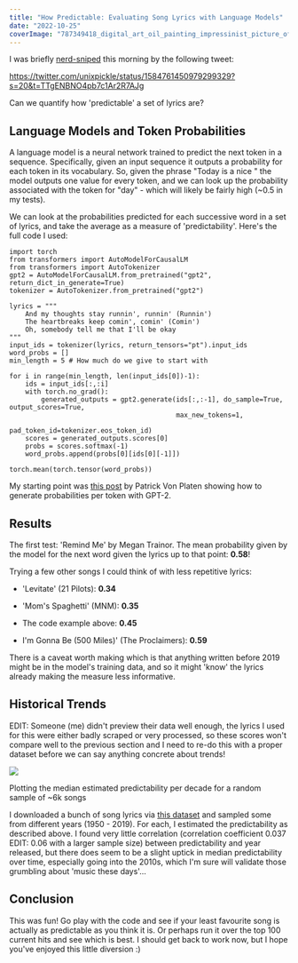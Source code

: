 ```yaml
---
title: "How Predictable: Evaluating Song Lyrics with Language Models"
date: "2022-10-25"
coverImage: "787349418_digital_art_oil_painting_impressinist_picture_of_a_microphone_making_music.png"
---
```


I was briefly [nerd-sniped](https://xkcd.com/356/) this morning by the following tweet:

https://twitter.com/unixpickle/status/1584761450979299329?s=20&t=TTgENBNO4pb7c1Ar2R7AJg

Can we quantify how 'predictable' a set of lyrics are?

## Language Models and Token Probabilities

A language model is a neural network trained to predict the next token in a sequence. Specifically, given an input sequence it outputs a probability for each token in its vocabulary. So, given the phrase "Today is a nice " the model outputs one value for every token, and we can look up the probability associated with the token for "day" - which will likely be fairly high (~0.5 in my tests).

We can look at the probabilities predicted for each successive word in a set of lyrics, and take the average as a measure of 'predictability'. Here's the full code I used:

```
import torch
from transformers import AutoModelForCausalLM
from transformers import AutoTokenizer
gpt2 = AutoModelForCausalLM.from_pretrained("gpt2", return_dict_in_generate=True)
tokenizer = AutoTokenizer.from_pretrained("gpt2")

lyrics = """
    And my thoughts stay runnin', runnin' (Runnin')
    The heartbreaks keep comin', comin' (Comin')
    Oh, somebody tell me that I'll be okay
"""
input_ids = tokenizer(lyrics, return_tensors="pt").input_ids
word_probs = []
min_length = 5 # How much do we give to start with

for i in range(min_length, len(input_ids[0])-1):
    ids = input_ids[:,:i]
    with torch.no_grad():
        generated_outputs = gpt2.generate(ids[:,:-1], do_sample=True, output_scores=True,
                                          max_new_tokens=1,
                                          pad_token_id=tokenizer.eos_token_id)
    scores = generated_outputs.scores[0]
    probs = scores.softmax(-1)
    word_probs.append(probs[0][ids[0][-1]])

torch.mean(torch.tensor(word_probs))
```

My starting point was [this post](https://discuss.huggingface.co/t/generation-probabilities-how-to-compute-probabilities-of-output-scores-for-gpt2/3175) by Patrick Von Platen showing how to generate probabilities per token with GPT-2.

## Results

The first test: 'Remind Me' by Megan Trainor. The mean probability given by the model for the next word given the lyrics up to that point: **0.58**!

Trying a few other songs I could think of with less repetitive lyrics:

- 'Levitate' (21 Pilots): **0.34**

- 'Mom's Spaghetti' (MNM): **0.35**

- The code example above: **0.45**

- I'm Gonna Be (500 Miles)' (The Proclaimers): **0.59**

There is a caveat worth making which is that anything written before 2019 might be in the model's training data, and so it might 'know' the lyrics already making the measure less informative.

## Historical Trends

EDIT: Someone (me) didn't preview their data well enough, the lyrics I used for this were either badly scraped or very processed, so these scores won't compare well to the previous section and I need to re-do this with a proper dataset before we can say anything concrete about trends!

![](https://datasciencecastnethome.files.wordpress.com/2022/10/download-2.png?w=826)

Plotting the median estimated predictability per decade for a random sample of ~6k songs

I downloaded a bunch of song lyrics via [this dataset](https://data.mendeley.com/datasets/3t9vbwxgr5/2) and sampled some from different years (1950 - 2019). For each, I estimated the predictability as described above. I found very little correlation (correlation coefficient 0.037 EDIT: 0.06 with a larger sample size) between predictability and year released, but there does seem to be a slight uptick in median predictability over time, especially going into the 2010s, which I'm sure will validate those grumbling about 'music these days'...

## Conclusion

This was fun! Go play with the code and see if your least favourite song is actually as predictable as you think it is. Or perhaps run it over the top 100 current hits and see which is best. I should get back to work now, but I hope you've enjoyed this little diversion :)
